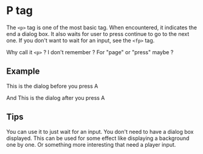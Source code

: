 # P tag

The `<p>` tag is one of the most basic tag.
When encountered, it indicates the end a dialog box.
It also waits for user to press continue to go to the next one.
If you don't want to wait for an input, see the `<fp>` tag.

Why call it `<p>` ? I don't remember ?
For "page" or "press" maybe ?

## Example

This is the dialog before you press A<p>
And This is the dialog after you press A<p>

## Tips

You can use it to just wait for an input.
You don't need to have a dialog box displayed.
This can be used for some effect like displaying a background one by one.
Or something more interesting that need a player input.

